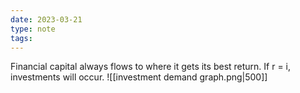 ```yaml
---
date: 2023-03-21
type: note
tags: 
---
```


Financial capital always flows to where it gets its best return.
If r = i, investments will occur.
![[investment demand graph.png|500]]

